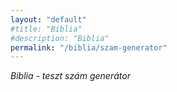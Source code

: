 ```yaml
---
layout: "default"
#title: "Biblia"
#description: "Biblia"
permalink: "/biblia/szam-generator"
---
```

<!--
This Source Code Form is subject to the terms of the Mozilla Public
License, v. 2.0. If a copy of the MPL was not distributed with this
file, You can obtain one at http://mozilla.org/MPL/2.0/.
-->

*Biblia - teszt szám generátor*
